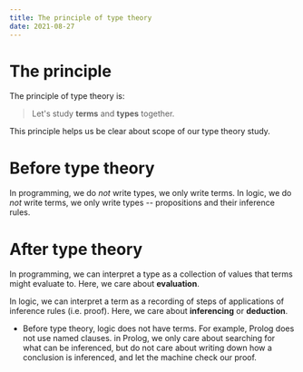 ```yaml
---
title: The principle of type theory
date: 2021-08-27
---
```


# The principle

The principle of type theory is:

> Let's study **terms** and **types** together.

This principle helps us be clear about scope of our type theory study.

# Before type theory

In programming, we do *not* write types, we only write terms.
In logic, we do *not* write terms, we only write types
-- propositions and their inference rules.

# After type theory

In programming, we can interpret a type as a collection of values that terms might evaluate to.
Here, we care about **evaluation**.

In logic, we can interpret a term as a recording of steps of applications of inference rules (i.e. proof).
Here, we care about **inferencing** or **deduction**.

- Before type theory, logic does not have terms.
  For example, Prolog does not use named clauses.
  in Prolog, we only care about searching for what can be inferenced,
  but do not care about writing down how a conclusion is inferenced,
  and let the machine check our proof.

